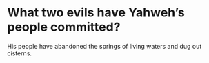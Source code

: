 # What two evils have Yahweh’s people committed?

His people have abandoned the springs of living waters and dug out cisterns.
